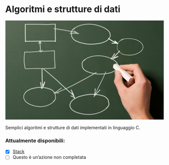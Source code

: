 # Algoritmi e strutture di dati
![ALGORITMI E STRUTTURE DI DATI](https://github.com/mariocuomo/Algoritmi-e-strutture-di-dati/blob/master/algoritmo.png)

Semplici algoritmi e strutture di dati implementati in linguaggio C.

### Attualmente disponibili:
- [x] [Stack](https://github.com/mariocuomo/Algoritmi-e-strutture-di-dati/tree/master/stack)
- [ ] Questo è un’azione non completata
